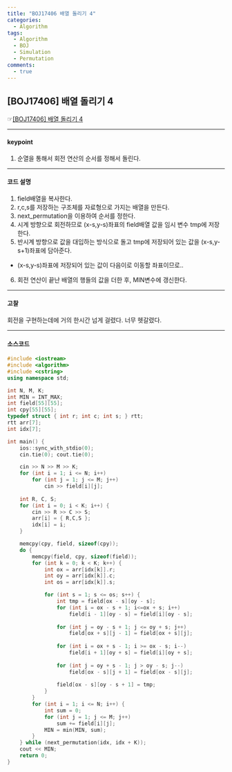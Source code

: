 ```yaml
---
title: "BOJ17406 배열 돌리기 4"
categories:
  - Algorithm
tags:
  - Algorithm
  - BOJ
  - Simulation
  - Permutation
comments:
  - true
---
```


## [BOJ17406] 배열 돌리기 4
 ☞[[BOJ17406] 배열 돌리기 4](https://www.acmicpc.net/problem/17406)

---

#### keypoint
1. 순열을 통해서 회전 연산의 순서를 정해서 돌린다.

---

#### 코드 설명
1. field배열을 복사한다. 
2. r,c,s를 저장하는 구조체를 자료형으로 가지는 배열을 만든다.
3. next_permutation을 이용하여 순서를 정한다.
4. 시계 방향으로 회전하므로 (x-s,y-s)좌표의 field배열 값을 임시 변수 tmp에 저장한다.
5. 반시계 방향으로 값을 대입하는 방식으로 돌고 tmp에 저장되어 있는 값을 (x-s,y-s+1)좌표에 담아준다.
- (x-s,y-s)좌표에 저장되어 있는 값이 다음이로 이동할 좌표이므로.. 
6. 회전 연산이 끝난 배열의 행들의 값을 더한 후, MIN변수에 갱신한다.

---

#### 고찰
회전을 구현하는데에 거의 한시간 넘게 걸렸다. 너무 헷갈렸다.

---

#### 소스코드
```cpp
#include <iostream>
#include <algorithm>
#include <cstring>
using namespace std;

int N, M, K;
int MIN = INT_MAX;
int field[55][55];
int cpy[55][55];
typedef struct { int r; int c; int s; } rtt;
rtt arr[7];
int idx[7];

int main() {
	ios::sync_with_stdio(0);
	cin.tie(0); cout.tie(0);

	cin >> N >> M >> K;
	for (int i = 1; i <= N; i++) 
		for (int j = 1; j <= M; j++) 
			cin >> field[i][j];
		
	int R, C, S;
	for (int i = 0; i < K; i++) {
		cin >> R >> C >> S;
		arr[i] = { R,C,S };
		idx[i] = i;
	}

	memcpy(cpy, field, sizeof(cpy));
	do {
		memcpy(field, cpy, sizeof(field));
		for (int k = 0; k < K; k++) {
			int ox = arr[idx[k]].r;
			int oy = arr[idx[k]].c;
			int os = arr[idx[k]].s;

			for (int s = 1; s <= os; s++) {
				int tmp = field[ox - s][oy - s];
				for (int i = ox - s + 1; i<=ox + s; i++) 
					field[i - 1][oy - s] = field[i][oy - s];
				
				for (int j = oy - s + 1; j <= oy + s; j++) 
					field[ox + s][j - 1] = field[ox + s][j];
				
				for (int i = ox + s - 1; i >= ox - s; i--) 
					field[i + 1][oy + s] = field[i][oy + s];
				
				for (int j = oy + s - 1; j > oy - s; j--) 
					field[ox - s][j + 1] = field[ox - s][j];
				
				field[ox - s][oy - s + 1] = tmp;
			}
		}
		for (int i = 1; i <= N; i++) {
			int sum = 0;
			for (int j = 1; j <= M; j++) 
				sum += field[i][j];
			MIN = min(MIN, sum);
		}
	} while (next_permutation(idx, idx + K));
	cout << MIN;
	return 0;
}
```

